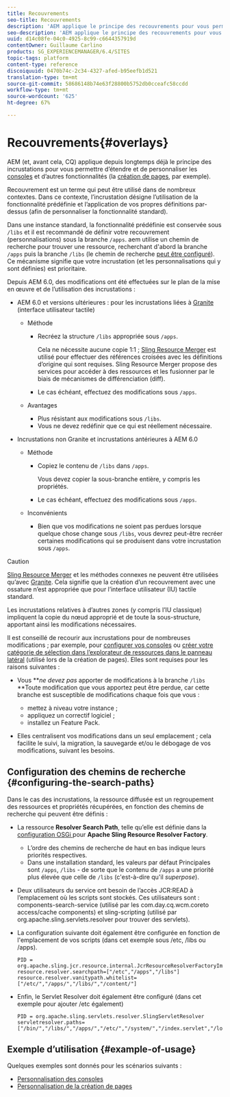 ```yaml
---
title: Recouvrements
seo-title: Recouvrements
description: 'AEM applique le principe des recouvrements pour vous permettre d’étendre et de personnaliser les consoles et d’autres fonctionnalités. '
seo-description: 'AEM applique le principe des recouvrements pour vous permettre d’étendre et de personnaliser les consoles et d’autres fonctionnalités. '
uuid: d14c08fe-04c0-4925-8c99-c6644357919d
contentOwner: Guillaume Carlino
products: SG_EXPERIENCEMANAGER/6.4/SITES
topic-tags: platform
content-type: reference
discoiquuid: 0470b74c-2c34-4327-afed-b95eefb1d521
translation-type: tm+mt
source-git-commit: 58686148b74e63f28800b5752db0cceafc58ccdd
workflow-type: tm+mt
source-wordcount: '625'
ht-degree: 67%

---
```



# Recouvrements{#overlays}

AEM (et, avant cela, CQ) applique depuis longtemps déjà le principe des incrustations pour vous permettre d’étendre et de personnaliser les [consoles](/help/sites-developing/customizing-consoles-touch.md) et d’autres fonctionnalités (la [création de pages](/help/sites-developing/customizing-page-authoring-touch.md), par exemple).

Recouvrement est un terme qui peut être utilisé dans de nombreux contextes. Dans ce contexte, l’incrustation désigne l’utilisation de la fonctionnalité prédéfinie et l’application de vos propres définitions par-dessus (afin de personnaliser la fonctionnalité standard).

Dans une instance standard, la fonctionnalité prédéfinie est conservée sous `/libs` et il est recommandé de définir votre recouvrement (personnalisations) sous la branche `/apps`. aem utilise un chemin de recherche pour trouver une ressource, recherchant d&#39;abord la branche `/apps` puis la branche `/libs` (le chemin de recherche [peut être configuré](#configuring-the-search-paths)). Ce mécanisme signifie que votre incrustation (et les personnalisations qui y sont définies) est prioritaire.

Depuis AEM 6.0, des modifications ont été effectuées sur le plan de la mise en œuvre et de l’utilisation des incrustations :

* AEM 6.0 et versions ultérieures : pour les incrustations liées à [Granite](https://helpx.adobe.com/fr/experience-manager/6-4/sites/developing/using/reference-materials/granite-ui/api/index.html) (interface utilisateur tactile)

   * Méthode

      * Recréez la structure `/libs` appropriée sous `/apps`.

         Cela ne nécessite aucune copie 1:1 ; [Sling Resource Merger](/help/sites-developing/sling-resource-merger.md) est utilisé pour effectuer des références croisées avec les définitions d’origine qui sont requises. Sling Resource Merger propose des services pour accéder à des ressources et les fusionner par le biais de mécanismes de différenciation (diff).

      * Le cas échéant, effectuez des modifications sous `/apps`.
   * Avantages

      * Plus résistant aux modifications sous `/libs`.
      * Vous ne devez redéfinir que ce qui est réellement nécessaire.


* Incrustations non Granite et incrustations antérieures à AEM 6.0

   * Méthode

      * Copiez le contenu de `/libs` dans `/apps`.

         Vous devez copier la sous-branche entière, y compris les propriétés.

      * Le cas échéant, effectuez des modifications sous `/apps`.
   * Inconvénients

      * Bien que vos modifications ne soient pas perdues lorsque quelque chose change sous `/libs`, vous devrez peut-être recréer certaines modifications qui se produisent dans votre incrustation sous `/apps`.


>[!CAUTION]
>
>[Sling Resource Merger](/help/sites-developing/sling-resource-merger.md) et les méthodes connexes ne peuvent être utilisées qu’avec [Granite](https://helpx.adobe.com/experience-manager/6-4/sites/developing/using/reference-materials/granite-ui/api/index.html). Cela signifie que la création d’un recouvrement avec une ossature n’est appropriée que pour l’interface utilisateur (IU) tactile standard.
>
>Les incrustations relatives à d’autres zones (y compris l’IU classique) impliquent la copie du nœud approprié et de toute la sous-structure, apportant ainsi les modifications nécessaires.

Il est conseillé de recourir aux incrustations pour de nombreuses modifications ; par exemple, pour [configurer vos consoles](/help/sites-developing/customizing-consoles-touch.md#create-a-custom-console) ou [créer votre catégorie de sélection dans l’explorateur de ressources dans le panneau latéral](/help/sites-developing/customizing-page-authoring-touch.md#add-new-selection-category-to-asset-browser) (utilisé lors de la création de pages). Elles sont requises pour les raisons suivantes :

* Vous ***ne devez pas* apporter de modifications à la branche `/libs` **Toute modification que vous apportez peut être perdue, car cette branche est susceptible de modifications chaque fois que vous :

   * mettez à niveau votre instance ;
   * appliquez un correctif logiciel ;
   * installez un Feature Pack.

* Elles centralisent vos modifications dans un seul emplacement ; cela facilite le suivi, la migration, la sauvegarde et/ou le débogage de vos modifications, suivant les besoins.

## Configuration des chemins de recherche  {#configuring-the-search-paths}

Dans le cas des incrustations, la ressource diffusée est un regroupement des ressources et propriétés récupérées, en fonction des chemins de recherche qui peuvent être définis :

* La ressource **Resolver Search Path**, telle qu’elle est définie dans la [configuration OSGi ](/help/sites-deploying/configuring-osgi.md) pour **Apache Sling Resource Resolver Factory**.

   * L’ordre des chemins de recherche de haut en bas indique leurs priorités respectives.
   * Dans une installation standard, les valeurs par défaut Principales sont `/apps`, `/libs` - de sorte que le contenu de `/apps` a une priorité plus élevée que celle de `/libs` (c&#39;est-à-dire qu&#39;il *superpose*).

* Deux utilisateurs du service ont besoin de l’accès JCR:READ à l’emplacement où les scripts sont stockés. Ces utilisateurs sont : components-search-service (utilisé par les com.day.cq.wcm.coreto access/cache components) et sling-scripting (utilisé par org.apache.sling.servlets.resolver pour trouver des servlets).
* La configuration suivante doit également être configurée en fonction de l&#39;emplacement de vos scripts (dans cet exemple sous /etc, /libs ou /apps).

   ```
   PID = org.apache.sling.jcr.resource.internal.JcrResourceResolverFactoryImpl
   resource.resolver.searchpath=["/etc","/apps","/libs"]
   resource.resolver.vanitypath.whitelist=["/etc/","/apps/","/libs/","/content/"]
   ```

* Enfin, le Servlet Resolver doit également être configuré (dans cet exemple pour ajouter /etc également)

   ```
   PID = org.apache.sling.servlets.resolver.SlingServletResolver  
   servletresolver.paths=["/bin/","/libs/","/apps/","/etc/","/system/","/index.servlet","/login.servlet","/services/"]
   ```

## Exemple d’utilisation {#example-of-usage}

Quelques exemples sont donnés pour les scénarios suivants :

* [Personnalisation des consoles](/help/sites-developing/customizing-consoles-touch.md)
* [Personnalisation de la création de pages](/help/sites-developing/customizing-page-authoring-touch.md)

